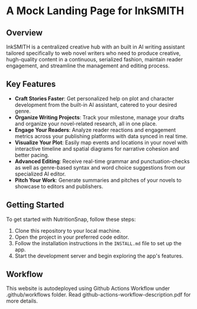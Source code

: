 # A Mock Landing Page for InkSMITH

## Overview

InkSMITH is a centralized creative hub with an built in AI writing assistant tailored specifically to web novel writers who need to produce creative, hugh-quality content in a continuous, serialized fashion, maintain reader engagement, and streamline the management and editing process.

## Key Features

- **Craft Stories Faster**: Get personalized help on plot and character development from the built-in AI assistant, catered to your desired genre.
- **Organize Writing Projects**: Track your milestone, manage your drafts and organize your novel-related research, all in one place.
- **Engage Your Readers**: Analyze reader reactions and engagement metrics across your publishing platforms with data synced in real time.
- **Visualize Your Plot**: Easily map events and locations in your novel with interactive timeline and spatial diagrams for narrative cohesion and better pacing.
- **Advanced Editing**: Receive real-time grammar and punctuation-checks as well as genre-based syntax and word choice suggestions from our specialized AI editor.
- **Pitch Your Work**: Generate summaries and pitches of your novels to showcase to editors and publishers.

## Getting Started

To get started with NutritionSnap, follow these steps:

1. Clone this repository to your local machine.
2. Open the project in your preferred code editor.
3. Follow the installation instructions in the `INSTALL.md` file to set up the app.
4. Start the development server and begin exploring the app's features.

## Workflow
This website is autodeployed using Github Actions Workflow under .github/workflows folder. Read github-actions-workflow-description.pdf for more details.
